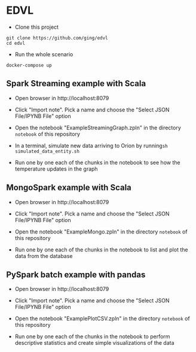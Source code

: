 # EDVL

* Clone this project
```shell
git clone https://github.com/ging/edvl
cd edvl
```

* Run the whole scenario
```shell
docker-compose up
```

## Spark Streaming example with Scala

* Open browser in http://localhost:8079

* Click "Import note". Pick a name and choose the "Select JSON File/IPYNB File" option

* Open the notebook "ExampleStreamingGraph.zpln" in the directory ``notebook`` of this repository

* In a terminal, simulate new data arriving to Orion  by running```sh simulated_data_entity.sh```

* Run one by one each of the chunks in the notebook to see how  the temperature updates in the graph


## MongoSpark example with Scala

* Open browser in http://localhost:8079

* Click "Import note". Pick a name and choose the "Select JSON File/IPYNB File" option

* Open the notebook "ExampleMongo.zpln" in the directory ``notebook`` of this repository

* Run one by one each of the chunks in the notebook to list and plot the data from the database

## PySpark batch example with pandas

* Open browser in http://localhost:8079

* Click "Import note". Pick a name and choose the "Select JSON File/IPYNB File" option

* Open the notebook "ExamplePlotCSV.zpln" in the directory ``notebook`` of this repository

* Run one by one each of the chunks in the notebook to perform descriptive statistics and create simple visualizations of the data
